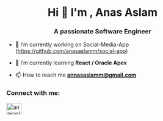 <h1 align="center">Hi 👋 I'm , Anas Aslam</h1>
<h3 align="center">A passionate Software Engineer</h3>

- 🔭 I’m currently working on Social-Media-App (https://github.com/anasaslamm/social-app)

- 🌱 I’m currently learning **React / Oracle Apex**

- 📫 How to reach me **annasaslamm@gmail.com**

<h3 align="left">Connect with me:</h3>
<p align="left">
<a href="https://linkedin.com/in/anasaslamm" target="blank"><img align="center" src="https://raw.githubusercontent.com/rahuldkjain/github-profile-readme-generator/master/src/images/icons/Social/linked-in-alt.svg" alt="anasaslamm" height="30" width="40" /></a>
</p>
